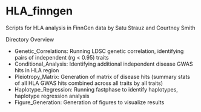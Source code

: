 # HLA_finngen

Scripts for HLA analysis in FinnGen data by Satu Strauz and Courtney Smith

Directory Overview
- Genetic_Correlations: Running LDSC genetic correlation, identifying pairs of independent (rg < 0.95) traits
- Conditional_Analysis: Identifying additional independent disease GWAS hits in HLA region
- Pleiotropy_Matrix: Generation of matrix of disease hits (summary stats of all HLA GWAS hits combined across all traits by all traits)
- Haplotype_Regression: Running fastphase to identify haplotypes, haplotype regression analysis
- Figure_Generation: Generation of figures to visualize results
